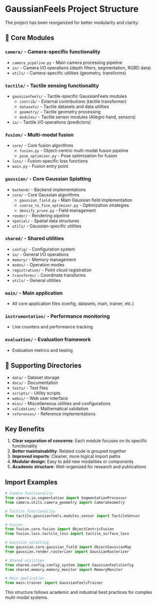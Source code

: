 # GaussianFeels Project Structure

The project has been reorganized for better modularity and clarity:

## 📁 Core Modules

### `camera/` - Camera-specific functionality
- `camera_pipeline.py` - Main camera processing pipeline
- `io/` - Camera I/O operations (depth filters, segmentation, RGBD data)
- `utils/` - Camera-specific utilities (geometry, transforms)

### `tactile/` - Tactile sensing functionality
- `gaussianfeels/` - Tactile-specific GaussianFeels modules
  - `contrib/` - External contributions (tactile transformer)
  - `datasets/` - Tactile datasets and data utilities
  - `geometry/` - Tactile geometry processing
  - `modules/` - Tactile sensor modules (Allegro hand, sensors)
- `io/` - Tactile I/O operations (predictors)

### `fusion/` - Multi-modal fusion
- `core/` - Core fusion algorithms
  - `fusion.py` - Object-centric multi-modal fusion pipeline
  - `pose_optimizer.py` - Pose optimization for fusion
- `loss/` - Fusion-specific loss functions
- `main.py` - Fusion entry point

### `gaussian/` - Core Gaussian Splatting
- `backend/` - Backend implementations
- `core/` - Core Gaussian algorithms
  - `gaussian_field.py` - Main Gaussian field implementation
  - `coarse_to_fine_optimizer.py` - Optimization strategies
  - `densify_prune.py` - Field management
- `render/` - Rendering pipeline
- `spatial/` - Spatial data structures
- `utils/` - Gaussian-specific utilities

### `shared/` - Shared utilities
- `config/` - Configuration system
- `io/` - General I/O operations
- `memory/` - Memory management
- `modes/` - Operation modes
- `registration/` - Point cloud registration
- `transforms/` - Coordinate transforms
- `utils/` - General utilities

### `main/` - Main application
- All core application files (config, datasets, main, trainer, etc.)

### `instrumentation/` - Performance monitoring
- Live counters and performance tracking

### `evaluation/` - Evaluation framework
- Evaluation metrics and testing

## 📁 Supporting Directories

- `data/` - Dataset storage
- `docs/` - Documentation
- `tests/` - Test files
- `scripts/` - Utility scripts
- `webui/` - Web user interface
- `misc/` - Miscellaneous utilities and configurations
- `validation/` - Mathematical validation
- `references/` - Reference implementations

## Key Benefits

1. **Clear separation of concerns**: Each module focuses on its specific functionality
2. **Better maintainability**: Related code is grouped together
3. **Improved imports**: Cleaner, more logical import paths
4. **Modular design**: Easy to add new modalities or components
5. **Academic structure**: Well-organized for research and publications

## Import Examples

```python
# Camera functionality
from camera.io.segmentation import SegmentationProcessor
from camera.utils.camera_geometry import CameraGeometry

# Tactile functionality
from tactile.gaussianfeels.modules.sensor import TactileSensor

# Fusion
from fusion.core.fusion import ObjectCentricFusion
from fusion.loss.tactile_loss import tactile_surface_loss

# Gaussian splatting
from gaussian.core.gaussian_field import ObjectGaussianMap
from gaussian.render.rasterizer import GaussianRasterizer

# Shared utilities
from shared.config.config_system import GaussianFeelsConfig
from shared.memory.memory_monitor import MemoryMonitor

# Main application
from main.trainer import GaussianFeelsTrainer
```

This structure follows academic and industrial best practices for complex multi-modal systems.
